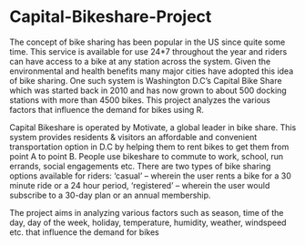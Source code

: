 # Capital-Bikeshare-Project

The concept of bike sharing has been popular in the US since quite some time. This service is available for use 24*7 throughout the year and riders can have access to a bike at any station across the system.
Given the environmental and health benefits many major cities have adopted this idea of bike sharing. One such system is Washington D.C’s Capital Bike Share which was started back in 2010 and has now grown to about 500 docking stations with more than 4500 bikes.
This project analyzes the various factors that influence the demand for bikes using R. 

Capital Bikeshare is operated by Motivate, a global leader in bike share. This system provides residents & visitors an affordable and convenient transportation option in D.C by helping them to rent bikes to get them from point A to point B. People use bikeshare to commute to work, school, run errands, social engagements etc. There are two types of bike sharing options available for riders: ‘casual’ – wherein the user rents a bike for a 30 minute ride or a 24 hour period, ‘registered’ – wherein the user would subscribe to a 30-day plan or an annual membership.

The project aims in analyzing various factors such as season, time of the day, day of the week, holiday, temperature, humidity, weather, windspeed etc. that influence the demand for bikes




